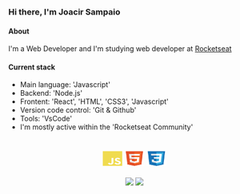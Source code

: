 ### Hi there, I'm Joacir Sampaio

#### About
I'm a Web Developer and I'm studying web developer at [Rocketseat](https://www.rocketseat.com.br/)

#### Current stack
  - Main language: 'Javascript'
  - Backend: 'Node.js'
  - Frontent: 'React', 'HTML', 'CSS3', 'Javascript'
  - Version code control: 'Git & Github'
  - Tools: 'VsCode'
  - I'm mostly active within the 'Rocketseat Community'

###

<div align="center"><br>
  <img align="center" alt="joacir-Js" height="30" width="40" src="https://raw.githubusercontent.com/devicons/devicon/master/icons/javascript/javascript-plain.svg">
  <img align="center" alt="joacir-HTML" height="30" width="40" src="https://raw.githubusercontent.com/devicons/devicon/master/icons/html5/html5-original.svg">
  <img align="center" alt="joacir-CSS" height="30" width="40" src="https://raw.githubusercontent.com/devicons/devicon/master/icons/css3/css3-original.svg">
</div>

 ###
  
 <div align="center"> 
  <a href = "mailto:joacirprog@gmail.com"><img src="https://img.shields.io/badge/-Gmail-%23333?style=for-the-badge&logo=gmail&logoColor=white" target="_blank"></a>
  <a href="https://www.linkedin.com/in/joacir-sampaio-coelho-neto/" target="_blank"><img src="https://img.shields.io/badge/-LinkedIn-%230077B5?style=for-the-badge&logo=linkedin&logoColor=white" target="_blank"></a> 
</div>
